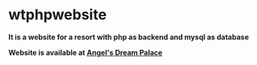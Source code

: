 # wtphpwebsite
  **It is a website for a resort with php as backend and mysql as database**
  
  
  **Website is available at [Angel's Dream Palace](http://www.angelsdreampalace.getenjoyment.net)**

